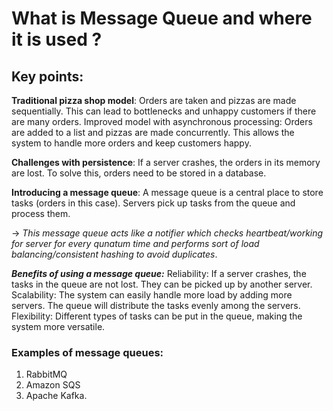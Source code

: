 # What is Message Queue and where it is used ?

## Key points:

  **Traditional pizza shop model**: Orders are taken and pizzas are made sequentially. This can lead to bottlenecks and unhappy customers if there are many orders.
  Improved model with asynchronous processing: Orders are added to a list and pizzas are made concurrently. 
  This allows the system to handle more orders and keep customers happy.
  
  **Challenges with persistence**: If a server crashes, the orders in its memory are lost. To solve this, orders need to be stored in a database.
  
  **Introducing a message queue**: A message queue is a central place to store tasks (orders in this case). Servers pick up tasks from the queue and process them.

  -> *This message queue acts like a notifier which checks heartbeat/working for server for every qunatum time and performs sort of load balancing/consistent hashing to avoid duplicates*.
  
  ***Benefits of using a message queue:***
      Reliability: If a server crashes, the tasks in the queue are not lost. They can be picked up by another server.
      Scalability: The system can easily handle more load by adding more servers. The queue will distribute the tasks evenly among the servers.
      Flexibility: Different types of tasks can be put in the queue, making the system more versatile.

### Examples of message queues:

 1. RabbitMQ
 2. Amazon SQS
 3. Apache Kafka.
